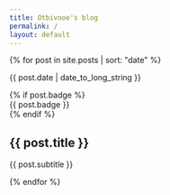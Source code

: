 ```yaml
---
title: Otbivnoe's blog
permalink: /
layout: default
---
```


{% for post in site.posts | sort: "date" %}
<article class ="article" onclick="location.href='{{ post.url }}';" style="cursor: pointer;">
	<div class="article-first-line-container">
		<p class="article-date">{{ post.date | date_to_long_string }}</p>
		{% if post.badge %}
		<div class="badge">
			{{ post.badge }}
		</div>
		{% endif %}
	</div>
	<h1 class="article-title">{{ post.title }}</h1>
	<p class="article-description">{{ post.subtitle }}</p>
</article>
{% endfor %}
